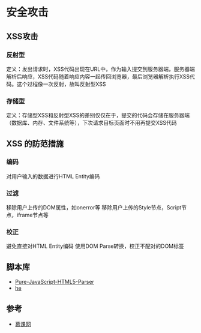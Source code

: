 # 安全攻击

## XSS攻击

### 反射型

定义：发出请求时，XSS代码出现在URL中，作为输入提交到服务器端，服务器端解析后响应，XSS代码随着响应内容一起传回浏览器，最后浏览器解析执行XSS代码。这个过程像一次反射，故叫反射型XSS

### 存储型

定义：存储型XSS和反射型XSS的差别仅仅在于，提交的代码会存储在服务器端（数据库、内存、文件系统等），下次请求目标页面时不用再提交XSS代码

## XSS 的防范措施

### 编码

对用户输入的数据进行HTML Entity编码

### 过滤

移除用户上传的DOM属性，如onerror等
移除用户上传的Style节点，Script节点，iframe节点等

### 校正

避免直接对HTML Entity编码
使用DOM Parse转换，校正不配对的DOM标签


## 脚本库

* [Pure-JavaScript-HTML5-Parser](https://github.com/blowsie/Pure-JavaScript-HTML5-Parser)
* [he](https://github.com/mathiasbynens/he)

## 参考

* [慕课网](https://www.imooc.com/learn/812)

